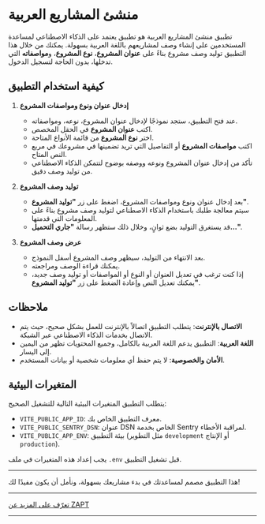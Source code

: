 # منشئ المشاريع العربية

تطبيق منشئ المشاريع العربية هو تطبيق يعتمد على الذكاء الاصطناعي لمساعدة المستخدمين على إنشاء وصف لمشاريعهم باللغة العربية بسهولة. يمكنك من خلال هذا التطبيق توليد وصف مشروع بناءً على **عنوان المشروع**، **نوع المشروع**، و**مواصفاته** التي تدخلها، بدون الحاجة لتسجيل الدخول.

## كيفية استخدام التطبيق

1. **إدخال عنوان ونوع ومواصفات المشروع**

   - عند فتح التطبيق، ستجد نموذجًا لإدخال عنوان المشروع، نوعه، ومواصفاته.
   - اكتب **عنوان المشروع** في الحقل المخصص.
   - اختر **نوع المشروع** من قائمة الأنواع المتاحة.
   - اكتب **مواصفات المشروع** أو التفاصيل التي تريد تضمينها في مشروعك في مربع النص المتاح.
   - تأكد من إدخال عنوان المشروع ونوعه ووصفه بوضوح لتتمكن الذكاء الاصطناعي من توليد وصف دقيق.

2. **توليد وصف المشروع**

   - بعد إدخال عنوان ونوع ومواصفات المشروع، اضغط على زر **"توليد المشروع"**.
   - سيتم معالجة طلبك باستخدام الذكاء الاصطناعي لتوليد وصف مشروع بناءً على المعلومات التي قدمتها.
   - قد يستغرق التوليد بضع ثوانٍ، وخلال ذلك ستظهر رسالة **"جاري التحميل..."**.

3. **عرض وصف المشروع**

   - بعد الانتهاء من التوليد، سيظهر وصف المشروع أسفل النموذج.
   - يمكنك قراءة الوصف ومراجعته.
   - إذا كنت ترغب في تعديل العنوان أو النوع أو المواصفات أو توليد وصف جديد، يمكنك تعديل النص وإعادة الضغط على زر **"توليد المشروع"**.

## ملاحظات

- **الاتصال بالإنترنت**: يتطلب التطبيق اتصالاً بالإنترنت للعمل بشكل صحيح، حيث يتم الاتصال بخدمات الذكاء الاصطناعي عبر الشبكة.
- **اللغة العربية**: التطبيق يدعم اللغة العربية بالكامل، وجميع المحتويات تظهر من اليمين إلى اليسار.
- **الأمان والخصوصية**: لا يتم حفظ أي معلومات شخصية أو بيانات المستخدم.

## المتغيرات البيئية

يتطلب التطبيق المتغيرات البيئية التالية للتشغيل الصحيح:

- `VITE_PUBLIC_APP_ID`: معرف التطبيق الخاص بك.
- `VITE_PUBLIC_SENTRY_DSN`: عنوان DSN الخاص بخدمة Sentry لمراقبة الأخطاء.
- `VITE_PUBLIC_APP_ENV`: بيئة التطبيق (مثل التطوير `development` أو الإنتاج `production`).

يجب إعداد هذه المتغيرات في ملف `.env` قبل تشغيل التطبيق.

---

هذا التطبيق مصمم لمساعدتك في بدء مشاريعك بسهولة، ونأمل أن يكون مفيدًا لك!

---

[تعرّف على المزيد عن ZAPT](https://www.zapt.ai)

---